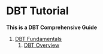 # DBT Tutorial
**This is a DBT Comprehensive Guide**

1. [DBT Fundamentals](./dbt_fundamentals)
   1. [DBT Overview](./dbt_fundamentals/dbt_overview.md)